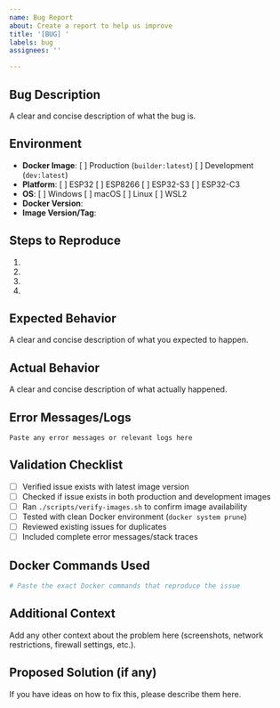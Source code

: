 ```yaml
---
name: Bug Report
about: Create a report to help us improve
title: '[BUG] '
labels: bug
assignees: ''

---
```


## Bug Description
A clear and concise description of what the bug is.

## Environment
- **Docker Image**: [ ] Production (`builder:latest`) [ ] Development (`dev:latest`)
- **Platform**: [ ] ESP32 [ ] ESP8266 [ ] ESP32-S3 [ ] ESP32-C3
- **OS**: [ ] Windows [ ] macOS [ ] Linux [ ] WSL2
- **Docker Version**: 
- **Image Version/Tag**: 

## Steps to Reproduce
1. 
2. 
3. 
4. 

## Expected Behavior
A clear and concise description of what you expected to happen.

## Actual Behavior
A clear and concise description of what actually happened.

## Error Messages/Logs
```
Paste any error messages or relevant logs here
```

## Validation Checklist
- [ ] Verified issue exists with latest image version
- [ ] Checked if issue exists in both production and development images
- [ ] Ran `./scripts/verify-images.sh` to confirm image availability
- [ ] Tested with clean Docker environment (`docker system prune`)
- [ ] Reviewed existing issues for duplicates
- [ ] Included complete error messages/stack traces

## Docker Commands Used
```bash
# Paste the exact Docker commands that reproduce the issue
```

## Additional Context
Add any other context about the problem here (screenshots, network restrictions, firewall settings, etc.).

## Proposed Solution (if any)
If you have ideas on how to fix this, please describe them here.
